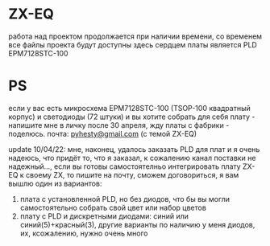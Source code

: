 # ZX-EQ
работа над проектом продолжается при наличии времени,
со временем все файлы проекта будут доступны здесь
сердцем платы является PLD EPM7128STC-100

# PS
если у вас есть микросхема EPM7128STC-100 (TSOP-100 квадратный корпус) и светодиоды (72 штуки) 
и вы хотите собрать для себя плату - напишите мне в личку после 30 апреля, жду платы с фабрики - поделюсь.
почта: pyhesty@gmail.com (с темой ZX-EQ)

update 10/04/22:
мне, наконец, удалось заказать PLD для плат и я очень надеюсь, что придёт то, что я заказал, к сожалению канал поставки не надежный..., если вы готовы самостоятелньо интегрировать плату ZX-EQ к своему ZX, то пишите на почту, сможем договориться, я вам вышлю один из вариантов:
1. плата с установленной PLD, но без диодов, что бы вы могли самостоятельно собрать свой цвет или набор цветов
2. плату с PLD и дискретными диодами: синий или синий(5)+красный(3), другие варианты по наличию у меня диодов, их, ксожалению, нужно очень много
